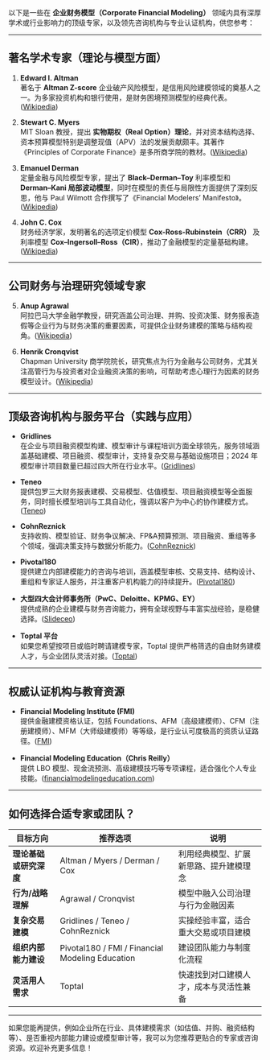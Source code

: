以下是一些在 **企业财务模型（Corporate Financial Modeling）** 领域内具有深厚学术或行业影响力的顶级专家，以及领先咨询机构与专业认证机构，供您参考：

---

## 著名学术专家（理论与模型方面）

1. **Edward I. Altman**  
    著名于 **Altman Z-score** 企业破产风险模型，是信用风险建模领域的奠基人之一。为多家投资机构和银行使用，是财务困境预测模型的经典代表。([Wikipedia](https://en.wikipedia.org/wiki/Edward_Altman?utm_source=chatgpt.com "Edward Altman"))
    
2. **Stewart C. Myers**  
    MIT Sloan 教授，提出 **实物期权（Real Option）理论**，并对资本结构选择、资本预算模型特别是调整现值（APV）法的发展贡献颇丰。其著作《Principles of Corporate Finance》是多所商学院的教材。([Wikipedia](https://en.wikipedia.org/wiki/Stewart_Myers?utm_source=chatgpt.com "Stewart Myers"))
    
3. **Emanuel Derman**  
    定量金融与风险模型专家，提出了 **Black–Derman–Toy** 利率模型和 **Derman–Kani 局部波动模型**，同时在模型的责任与局限性方面提供了深刻反思，他与 Paul Wilmott 合作撰写了《Financial Modelers’ Manifesto》。([Wikipedia](https://en.wikipedia.org/wiki/Emanuel_Derman?utm_source=chatgpt.com "Emanuel Derman"))
    
4. **John C. Cox**  
    财务经济学家，发明著名的选项定价模型 **Cox-Ross-Rubinstein（CRR）** 及利率模型 **Cox–Ingersoll–Ross（CIR）**，推动了金融模型的定量基础构建。([Wikipedia](https://en.wikipedia.org/wiki/John_Carrington_Cox?utm_source=chatgpt.com "John Carrington Cox"))
    

---

## 公司财务与治理研究领域专家

5. **Anup Agrawal**  
    阿拉巴马大学金融学教授，研究涵盖公司治理、并购、投资决策、财务报表造假等企业行为与财务决策的重要因素，可提供企业财务建模的策略与结构视角。([Wikipedia](https://en.wikipedia.org/wiki/Anup_Agrawal?utm_source=chatgpt.com "Anup Agrawal"))
    
6. **Henrik Cronqvist**  
    Chapman University 商学院院长，研究焦点为行为金融与公司财务，尤其关注高管行为与投资者对企业融资决策的影响，可帮助考虑心理行为因素的财务模型设计。([Wikipedia](https://en.wikipedia.org/wiki/Henrik_Cronqvist?utm_source=chatgpt.com "Henrik Cronqvist"))
    

---

## 顶级咨询机构与服务平台（实践与应用）

- **Gridlines**  
    在企业与项目融资模型构建、模型审计与课程培训方面全球领先，服务领域涵盖基础建模、项目融资、模型审计，支持复杂交易与基础设施项目；2024 年模型审计项目数量已超过四大所在行业水平。([Gridlines](https://www.gridlines.com/?utm_source=chatgpt.com "Gridlines: Leading Experts in Financial Modelling Services"))
    
- **Teneo**  
    提供包罗三大财务报表建模、交易模型、估值模型、项目融资模型等全面服务，同时擅长模型培训与工具自动化，强调以客户为中心的协作建模方式。([Teneo](https://www.teneo.com/service/financial-advisory/business-transformation/financial-modeling/?utm_source=chatgpt.com "Financial Modeling Consulting Services"))
    
- **CohnReznick**  
    支持收购、模型验证、财务争议解决、FP&A预算预测、项目融资、重组等多个领域，强调决策支持与数据分析能力。([CohnReznick](https://www.cohnreznick.com/services/advisory/financial-modeling-and-decision-analytics?utm_source=chatgpt.com "Financial Modeling and Decision Analytics"))
    
- **Pivotal180**  
    提供建立内部建模能力的咨询与培训，涵盖模型审核、交易支持、结构设计、重组和专家证人服务，并注重客户机构能力的持续提升。([Pivotal180](https://pivotal180.com/advisory/?utm_source=chatgpt.com "Financial Modeling Advisory & Consulting Services"))
    
- **大型四大会计师事务所（PwC、Deloitte、KPMG、EY）**  
    提供成熟的企业建模与财务咨询能力，拥有全球视野与丰富实战经验，是稳健选择。([Slideceo](https://www.slideceo.com/top-10-financial-modeling-service-providers-and-their-services/?utm_source=chatgpt.com "Top 10 Financial Modeling Service Providers and Their ..."))
    
- **Toptal 平台**  
    如果您希望按项目或临时聘请建模专家，Toptal 提供严格筛选的自由财务建模人才，与企业团队灵活对接。([Toptal](https://www.toptal.com/management-consultants/financial-modelers?utm_source=chatgpt.com "11 Best Freelance Financial Modelers for Hire in ..."))
    

---

## 权威认证机构与教育资源

- **Financial Modeling Institute (FMI)**  
    提供金融建模资格认证，包括 Foundations、AFM（高级建模师）、CFM（注册建模师）、MFM（大师级建模师）等等级，是行业认可度极高的资质认证路径。([FMI](https://fminstitute.com/?utm_source=chatgpt.com "Financial Modeling Institute: Financial Modeling Certification"))
    
- **Financial Modeling Education（Chris Reilly）**  
    提供 LBO 模型、现金流预测、高级建模技巧等专项课程，适合强化个人专业技能。([financialmodelingeducation.com](https://www.financialmodelingeducation.com/?utm_source=chatgpt.com "Financial Modeling Education: Advanced Financial & LBO ..."))
    

---

## 如何选择合适专家或团队？

|目标方向|推荐选项|说明|
|---|---|---|
|**理论基础或研究深度**|Altman / Myers / Derman / Cox|利用经典模型、扩展新思路、提升建模理念|
|**行为/战略理解**|Agrawal / Cronqvist|模型中融入公司治理与行为金融因素|
|**复杂交易建模**|Gridlines / Teneo / CohnReznick|实操经验丰富，适合重大交易或项目建模|
|**组织内部能力建设**|Pivotal180 / FMI / Financial Modeling Education|建设团队能力与制度化流程|
|**灵活用人需求**|Toptal|快速找到对口建模人才，成本与灵活性兼备|

---

如果您能再提供，例如企业所在行业、具体建模需求（如估值、并购、融资结构等）、是否重视内部能力建设或模型审计等，我可以为您推荐更贴合的专家或咨询资源。欢迎补充更多信息！